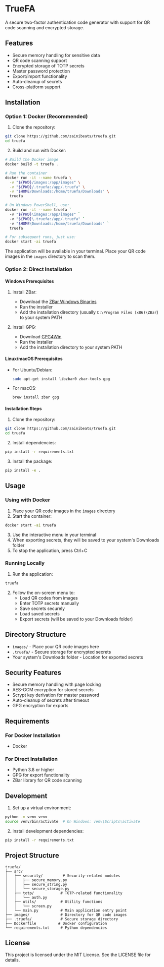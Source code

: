 # TrueFA

A secure two-factor authentication code generator with support for QR code scanning and encrypted storage.

## Features

- Secure memory handling for sensitive data
- QR code scanning support
- Encrypted storage of TOTP secrets
- Master password protection
- Export/import functionality
- Auto-cleanup of secrets
- Cross-platform support

## Installation

### Option 1: Docker (Recommended)

1. Clone the repository:
```bash
git clone https://github.com/zainibeats/truefa.git
cd truefa
```

2. Build and run with Docker:
```bash
# Build the Docker image
docker build -t truefa .

# Run the container
docker run -it --name truefa \
  -v "${PWD}/images:/app/images" \
  -v "${PWD}/.truefa:/app/.truefa" \
  -v "$HOME/Downloads:/home/truefa/Downloads" \
  truefa

# On Windows PowerShell, use:
docker run -it --name truefa `
  -v "${PWD}\images:/app/images" `
  -v "${PWD}\.truefa:/app/.truefa" `
  -v "$HOME\Downloads:/home/truefa/Downloads" `
  truefa

# For subsequent runs, just use:
docker start -ai truefa
```

The application will be available in your terminal. Place your QR code images in the `images` directory to scan them.

### Option 2: Direct Installation

#### Windows Prerequisites

1. Install ZBar:
   - Download the [ZBar Windows Binaries](https://sourceforge.net/projects/zbar/files/zbar/0.10/zbar-0.10-setup.exe/download)
   - Run the installer
   - Add the installation directory (usually `C:\Program Files (x86)\ZBar`) to your system PATH

2. Install GPG:
   - Download [GPG4Win](https://www.gpg4win.org/download.html)
   - Run the installer
   - Add the installation directory to your system PATH

#### Linux/macOS Prerequisites

- For Ubuntu/Debian:
  ```bash
  sudo apt-get install libzbar0 zbar-tools gpg
  ```

- For macOS:
  ```bash
  brew install zbar gpg
  ```

#### Installation Steps

1. Clone the repository:
```bash
git clone https://github.com/zainibeats/truefa.git
cd truefa
```

2. Install dependencies:
```bash
pip install -r requirements.txt
```

3. Install the package:
```bash
pip install -e .
```

## Usage

### Using with Docker

1. Place your QR code images in the `images` directory
2. Start the container:
```bash
docker start -ai truefa
```
3. Use the interactive menu in your terminal
4. When exporting secrets, they will be saved to your system's Downloads folder
5. To stop the application, press Ctrl+C

### Running Locally

1. Run the application:
```bash
truefa
```

2. Follow the on-screen menu to:
   - Load QR codes from images
   - Enter TOTP secrets manually
   - Save secrets securely
   - Load saved secrets
   - Export secrets (will be saved to your Downloads folder)

## Directory Structure

- `images/` - Place your QR code images here
- `.truefa/` - Secure storage for encrypted secrets
- Your system's Downloads folder - Location for exported secrets

## Security Features

- Secure memory handling with page locking
- AES-GCM encryption for stored secrets
- Scrypt key derivation for master password
- Auto-cleanup of secrets after timeout
- GPG encryption for exports

## Requirements

### For Docker Installation
- Docker

### For Direct Installation
- Python 3.8 or higher
- GPG for export functionality
- ZBar library for QR code scanning

## Development

1. Set up a virtual environment:
```bash
python -m venv venv
source venv/bin/activate  # On Windows: venv\Scripts\activate
```

2. Install development dependencies:
```bash
pip install -r requirements.txt
```

## Project Structure

```
truefa/
├── src/
│   ├── security/         # Security-related modules
│   │   ├── secure_memory.py
│   │   ├── secure_string.py
│   │   └── secure_storage.py
│   ├── totp/            # TOTP-related functionality
│   │   └── auth.py
│   ├── utils/           # Utility functions
│   │   └── screen.py
│   └── main.py          # Main application entry point
├── images/              # Directory for QR code images
├── .truefa/             # Secure storage directory
├── Dockerfile          # Docker configuration
└── requirements.txt     # Python dependencies
```

## License

This project is licensed under the MIT License. See the LICENSE file for details.
